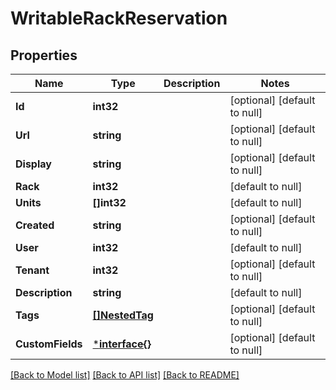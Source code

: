 # WritableRackReservation

## Properties
Name | Type | Description | Notes
------------ | ------------- | ------------- | -------------
**Id** | **int32** |  | [optional] [default to null]
**Url** | **string** |  | [optional] [default to null]
**Display** | **string** |  | [optional] [default to null]
**Rack** | **int32** |  | [default to null]
**Units** | **[]int32** |  | [default to null]
**Created** | **string** |  | [optional] [default to null]
**User** | **int32** |  | [default to null]
**Tenant** | **int32** |  | [optional] [default to null]
**Description** | **string** |  | [default to null]
**Tags** | [**[]NestedTag**](NestedTag.md) |  | [optional] [default to null]
**CustomFields** | [***interface{}**](interface{}.md) |  | [optional] [default to null]

[[Back to Model list]](../README.md#documentation-for-models) [[Back to API list]](../README.md#documentation-for-api-endpoints) [[Back to README]](../README.md)


